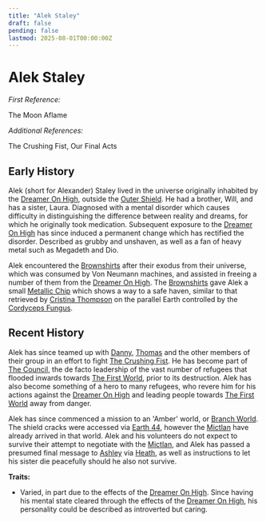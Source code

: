 ```yaml
---
title: "Alek Staley"
draft: false
pending: false
lastmod: 2025-08-01T00:00:00Z
---
```


# Alek Staley

*First Reference:*

The Moon Aflame

*Additional References:*

The Crushing Fist, Our Final Acts

## Early History

Alek (short for Alexander) Staley lived in the universe originally inhabited by the [Dreamer On High](/entities/dreamer-on-high), outside the [Outer Shield](/entities/outer-shield). He had a brother, Will, and has a sister, Laura. Diagnosed with a mental disorder which causes difficulty in distinguishing the difference between reality and dreams, for which he originally took medication. Subsequent exposure to the [Dreamer On High](/entities/dreamer-on-high) has since induced a permanent change which has rectified the disorder. Described as grubby and unshaven, as well as a fan of heavy metal such as Megadeth and Dio.

Alek encountered the [Brownshirts](/entities/brownshirt) after their exodus from their universe, which was consumed by Von Neumann machines, and assisted in freeing a number of them from the [Dreamer On High](/entities/dreamer-on-high). The [Brownshirts](/entities/brownshirt) gave Alek a small [Metallic Chip](/devices/metallic-chip) which shows a way to a safe haven, similar to that retrieved by [Cristina Thompson](/people/cristina-thompson) on the parallel Earth controlled by the [Cordyceps Fungus](/entities/cordyceps-fungus).

## Recent History

Alek has since teamed up with [Danny](/people/danny), [Thomas](/people/thomas) and the other members of their group in an effort to fight [The Crushing Fist](/entities/the-crushing-fist). He has become part of [The Council](/entities/the-council), the de facto leadership of the vast number of refugees that flooded inwards towards [The First World](/worlds/the-first-world), prior to its destruction. Alek has also become something of a hero to many refugees, who revere him for his actions against the [Dreamer On High](/entities/dreamer-on-high) and leading people towards [The First World](/worlds/the-first-world) away from danger.

Alek has since commenced a mission to an 'Amber' world, or [Branch World](/worlds/branch-world). The shield cracks were accessed via [Earth 44](/worlds/earth-44), however the [Mictlan](/entities/corpse-thing/) have already arrived in that world. Alek and his volunteers do not expect to survive their attempt to negotiate with the [Mictlan](/entities/corpse-thing/), and Alek has passed a presumed final message to [Ashley](/people/ashley) via [Heath](/people/heath), as well as instructions to let his sister die peacefully should he also not survive.

**Traits:**
- Varied, in part due to the effects of the [Dreamer On High](/entities/dreamer-on-high). Since having his mental state cleared through the effects of the [Dreamer On High](/entities/dreamer-on-high), his personality could be described as introverted but caring.
